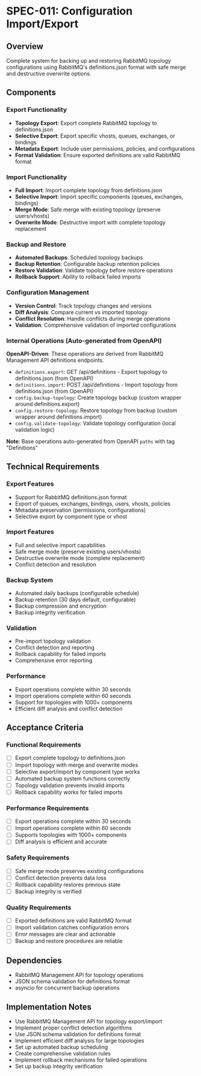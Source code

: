 # SPEC-011: Configuration Import/Export

## Overview
Complete system for backing up and restoring RabbitMQ topology configurations using RabbitMQ's definitions.json format with safe merge and destructive overwrite options.

## Components

### Export Functionality
- **Topology Export**: Export complete RabbitMQ topology to definitions.json
- **Selective Export**: Export specific vhosts, queues, exchanges, or bindings
- **Metadata Export**: Include user permissions, policies, and configurations
- **Format Validation**: Ensure exported definitions are valid RabbitMQ format

### Import Functionality
- **Full Import**: Import complete topology from definitions.json
- **Selective Import**: Import specific components (queues, exchanges, bindings)
- **Merge Mode**: Safe merge with existing topology (preserve users/vhosts)
- **Overwrite Mode**: Destructive import with complete topology replacement

### Backup and Restore
- **Automated Backups**: Scheduled topology backups
- **Backup Retention**: Configurable backup retention policies
- **Restore Validation**: Validate topology before restore operations
- **Rollback Support**: Ability to rollback failed imports

### Configuration Management
- **Version Control**: Track topology changes and versions
- **Diff Analysis**: Compare current vs imported topology
- **Conflict Resolution**: Handle conflicts during merge operations
- **Validation**: Comprehensive validation of imported configurations

### Internal Operations (Auto-generated from OpenAPI)
**OpenAPI-Driven**: These operations are derived from RabbitMQ Management API definitions endpoints.

- `definitions.export`: GET /api/definitions - Export topology to definitions.json (from OpenAPI)
- `definitions.import`: POST /api/definitions - Import topology from definitions.json (from OpenAPI)
- `config.backup-topology`: Create topology backup (custom wrapper around definitions.export)
- `config.restore-topology`: Restore topology from backup (custom wrapper around definitions.import)
- `config.validate-topology`: Validate topology configuration (local validation logic)

**Note**: Base operations auto-generated from OpenAPI `paths` with tag "Definitions"

## Technical Requirements

### Export Features
- Support for RabbitMQ definitions.json format
- Export of queues, exchanges, bindings, users, vhosts, policies
- Metadata preservation (permissions, configurations)
- Selective export by component type or vhost

### Import Features
- Full and selective import capabilities
- Safe merge mode (preserve existing users/vhosts)
- Destructive overwrite mode (complete replacement)
- Conflict detection and resolution

### Backup System
- Automated daily backups (configurable schedule)
- Backup retention (30 days default, configurable)
- Backup compression and encryption
- Backup integrity verification

### Validation
- Pre-import topology validation
- Conflict detection and reporting
- Rollback capability for failed imports
- Comprehensive error reporting

### Performance
- Export operations complete within 30 seconds
- Import operations complete within 60 seconds
- Support for topologies with 1000+ components
- Efficient diff analysis and conflict detection

## Acceptance Criteria

### Functional Requirements
- [ ] Export complete topology to definitions.json
- [ ] Import topology with merge and overwrite modes
- [ ] Selective export/import by component type works
- [ ] Automated backup system functions correctly
- [ ] Topology validation prevents invalid imports
- [ ] Rollback capability works for failed imports

### Performance Requirements
- [ ] Export operations complete within 30 seconds
- [ ] Import operations complete within 60 seconds
- [ ] Supports topologies with 1000+ components
- [ ] Diff analysis is efficient and accurate

### Safety Requirements
- [ ] Safe merge mode preserves existing configurations
- [ ] Conflict detection prevents data loss
- [ ] Rollback capability restores previous state
- [ ] Backup integrity is verified

### Quality Requirements
- [ ] Exported definitions are valid RabbitMQ format
- [ ] Import validation catches configuration errors
- [ ] Error messages are clear and actionable
- [ ] Backup and restore procedures are reliable

## Dependencies
- RabbitMQ Management API for topology operations
- JSON schema validation for definitions format
- asyncio for concurrent backup operations

## Implementation Notes
- Use RabbitMQ Management API for topology export/import
- Implement proper conflict detection algorithms
- Use JSON schema validation for definitions format
- Implement efficient diff analysis for large topologies
- Set up automated backup scheduling
- Create comprehensive validation rules
- Implement rollback mechanisms for failed operations
- Set up backup integrity verification

